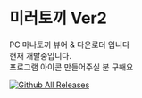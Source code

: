 <h1>미러토끼 Ver2</h1>
PC 마나토끼 뷰어 & 다운로더 입니다<br>
현재 개발중입니다.<br>
프로그램 아이콘 만들어주실 분 구해요<br>

[![Github All Releases](https://img.shields.io/github/downloads/HVBattleCruiser/MirrortokiVer2/total.svg?logo=github)](https://github.com/HVBattleCruiser/MirrortokiVer2/releases)
